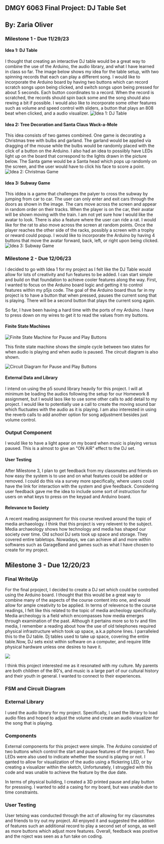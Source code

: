 ## DMGY 6063 Final Project: DJ Table Set
## By: Zaria Oliver


### Milestone 1 - Due 11/29/23

#### Idea 1: DJ Table
I thought that creating an interactive DJ table would be a great way to combine the use of the Arduino, the audio library, and what I have learned in class so far. The image below shows my idea for the table setup, with two spinning records that each can play a different song. I would like to incorporate the Arduino board by having two buttons which can record scratch songs upon being clicked, and switch songs upon being pressed for about 5 seconds. Each button coordinates to a record. When the record is scratched, the records should spin back some and the song should also rewing a bit if possible. I would also like to incorporate some other features such as volume and speed control with sliders, a button that plays an 808 beat when clicked, and a audio visualizer. 
![Idea 1: DJ Table](./finalidea3.JPG)

#### Idea 2: Tree Decoration and Santa Claus Wack-a-Mole
This idea consists of two games combined. One game is decorating a Christmas tree with bulbs and garland. The garland would be applied via dragging of the mouse while the bulbs would be randomly placed with the click of a button on the Arduino. I also had an idea to possiibly have LEDs light up on the board that correspond to the lights drawn in the picture below. The Santa game would be a Santa head which pops up randomly on the screen, and the user would have to click his face to score a point.
![Idea 2: Christmas Game](./finalidea1.JPG)

#### Idea 3: Subway Game
This iddea is a game that challenges the palyer to cross the subway by jumping from car to car. The user can only enter and exit cars through the doors as shown in the image. The cars move across the screen and appear in random order on their tracks. When the player is on the car, their avatar will be shown moving with the train. I am not yet sure how I would like the avatar to look. There is also a feature where the user can ride a rat. I would like for the rat to also move across the screen at random points. Once the player reaches the other side of the racks, possibly a screen with a trophy or reward could popup. I would like to incorporate the Arduino by having 4 buttons that move the avatar forward, back, left, or right upon being clicked.
![Idea 3: Subway Game](./finalidea2.JPG)

### Milestone 2 - Due 12/06/23

I decided to go with Idea 1 for my project as I felt like the DJ Table would allow for lots of creativity and fun features to be added. I can start simple and build on that foundation to achieve cooler features along the way. First, I wanted to focus on the Arduino board logic and getting it to control features within my p5js code. The goal of the Arduino board thus far in my project is to have a button that when pressed, pauses the current song that is playing. There will be a second button that plays the current song again. 

So far, I have been having a hard time with the ports of my Arduino. I have to press down on my wires to get it to read the values from my buttons.

#### Finite State Machines
 ![Finite State Machine for Pause and Play Buttons](./fsmbuttons.png)

This finite state machine shows the simple cycle between two states for when audio is playing and when audio is paused. The circuit diagram is also shown.

![Circuit Diagram for Pause and Play Buttons](./circbuttons.png)

#### External Data and Library
I intend on using the p5 sound library heavily for this project. I will at minimum be loading the audios following the setup for our Homework 8 assignment, but I would laos like to use some other calls to add detail to my project. I would like to potentially use a call to create the moving sound bar which fluctuates with the audio as it is playing. I am also interested in using the reverb calls to add another option for song adjustment besides just volume control.

### Output Component
I would like to have a light apear on my board when music is playing versus paused. This is a almost to give an "ON AIR" effect to the DJ set.

#### User Testing
After Milestone 3, I plan to get feedback from my classmates and friends on how easy the system is to use and on what features could be added or removed. I could do this via a survey more specifically, where users could have the link for interaction with the system and give feedback. Considering user feedback gave me the idea to include some sort of instruction for users on what keys to press on the keypad and Arduino board.

#### Relevance to Society
A recent reading assignment for this course revolved around the topic of media archaeology. I think that this project is very relevent to the subject. Media archaeology shows how technology and media has shaped our society over time. Old school DJ sets took up space and storage. They covered entire tabletops. Nowadays, we can achieve all and more within softwares such as GarageBand and games such as what I have chosen to create for my project.


## Milestone 3 - Due 12/20/23
### Final WriteUp

For the final prpoject, I decided to create a DJ set which could be controlled using the Arduino board. I thought that this would be a great way to combine many of the aspects of the course content into one, and would allow for ample creativity to be applied. In terms of relevence to the course readings, I felt like this related to the topic of media archeology specifically. Media archeology is a field which encompasses how media emerges through examination of the past. Although it pertains more so to tv and film media, I remember a reading about how the use of old telephones required physical infrastructure which took up space, a.k.a pphone lines. I parralleled this to the DJ table. Dj tables used to take up space, covering the entire table.Now, DJ sets exist within software on a computer, and require little physical hardware unless one desires to have it.

![](./olddj1.jpg)

I think this project interested me as it resonated with my culture. My parents are both children of the 80's, and music is a large part of our cultural history and their youth in general. I wanted to connect to their experiences.

### FSM and Circuit Diagram


### External Library
I used the audio library for my project. Specifically, I used the library to load audio files and hoped to adjust the volume and create an audio visualizer for the song that is playing.

### Components
External components for this project were simple. The Arduino consisted of two buttons which control the start and puase features of the project. Two LEDs were also used to indicate whether the sound is playing or not. I qanted to allow for visualization of the audio using a flickering LED, or by creating a visualizer within the sketch, Unfortunately, I struggled with this code and was unable to achieve the feature by the due date.

In terms of physical building, I created a 3D printed pause and play button for presssing. I wanted to add a casing for my board, but was unable due to time constraints.

### User Testing
User tetsing was conducted through the act of allowing for my classmates and friends to try out my project. All enjoyed it and suggested the addition of features such an additional record to play a second set of songs, as well as more buttons which adjust more features. Overall, feedback was positive and the roject was seen as a fun take on coding.

